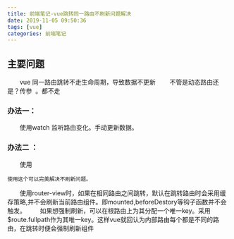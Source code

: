 ```yaml
---
title: 前端笔记-vue跳转同一路由不刷新问题解决
date: 2019-11-05 09:50:36
tags: [vue]
categories: 前端笔记
---
```


## 主要问题
　　vue 同一路由跳转不走生命周期，导致数据不更新
　　不管是动态路由还是？传参  。都不走
### 办法一：
　　使用watch 监听路由变化。手动更新数据。
### 办法二 ：
　　使用     <router-view :key="$route.fullPath"/>

    使用这个可以完美解决不刷新问题。
　　使用router-view时，如果在相同路由之间跳转，默认在跳转路由时会采用缓存策略,并不会刷新当前路由组件。即mounted,beforeDestory等钩子函数并不会触发。
　　如果想强制刷新，可以在根路由上为其分配一个唯一key。采用$route.fullpath作为其唯一key。这样vue就回认为内部路由每个都是不同的路由，在跳转时便会强制刷新组件